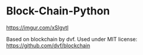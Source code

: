 <!--jp-->
# Block-Chain-Python

https://imgur.com/xSlgvtl

Based on blockchain by dvf.  Used under MIT license:  https://github.com/dvf/blockchain
